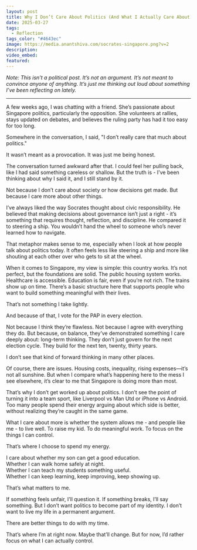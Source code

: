 ```yaml
---
layout: post
title: Why I Don’t Care About Politics (And What I Actually Care About)
date: 2025-03-27
tags:
  - Reflection
tags_color: "#4643ec"
image: https://media.anantshiva.com/socrates-singapore.png?v=2
description: 
video_embed: 
featured:
---
```

*Note: This isn’t a political post. It’s not an argument. It’s not meant to convince anyone of anything. It’s just me thinking out loud about something I’ve been reflecting on lately.*

---

A few weeks ago, I was chatting with a friend. She’s passionate about Singapore politics, particularly the opposition. She volunteers at rallies, stays updated on debates, and believes the ruling party has had it too easy for too long.

Somewhere in the conversation, I said, "I don’t really care that much about politics."

It wasn’t meant as a provocation. It was just me being honest.

The conversation turned awkward after that. I could feel her pulling back, like I had said something careless or shallow. But the truth is - I’ve been thinking about why I said it, and I still stand by it.

Not because I don’t care about society or how decisions get made. But because I care more about other things.

I’ve always liked the way Socrates thought about civic responsibility. He believed that making decisions about governance isn’t just a right - it’s something that requires thought, reflection, and discipline. He compared it to steering a ship. You wouldn’t hand the wheel to someone who’s never learned how to navigate.

That metaphor makes sense to me, especially when I look at how people talk about politics today. It often feels less like steering a ship and more like shouting at each other over who gets to sit at the wheel.

When it comes to Singapore, my view is simple: this country works. It’s not perfect, but the foundations are solid. The public housing system works. Healthcare is accessible. Education is fair, even if you’re not rich. The trains show up on time. There’s a basic structure here that supports people who want to build something meaningful with their lives.

That’s not something I take lightly.

And because of that, I vote for the PAP in every election.

Not because I think they’re flawless. Not because I agree with everything they do. But because, on balance, they’ve demonstrated something I care deeply about: long-term thinking. They don’t just govern for the next election cycle. They build for the next ten, twenty, thirty years.

I don’t see that kind of forward thinking in many other places.

Of course, there are issues. Housing costs, inequality, rising expenses—it’s not all sunshine. But when I compare what’s happening here to the mess I see elsewhere, it’s clear to me that Singapore is doing more than most.

That’s why I don’t get worked up about politics. I don’t see the point of turning it into a team sport, like Liverpool vs Man Utd or iPhone vs Android. Too many people spend their energy arguing about which side is better, without realizing they’re caught in the same game.

What I care about more is whether the system allows me - and people like me - to live well. To raise my kid. To do meaningful work. To focus on the things I can control.

That’s where I choose to spend my energy.

I care about whether my son can get a good education.  
Whether I can walk home safely at night.  
Whether I can teach my students something useful.  
Whether I can keep learning, keep improving, keep showing up.

That’s what matters to me.

If something feels unfair, I’ll question it. If something breaks, I’ll say something. But I don’t want politics to become part of my identity. I don’t want to live my life in a permanent argument.

There are better things to do with my time.

That’s where I’m at right now. Maybe that’ll change. But for now, I’d rather focus on what I can actually control.
